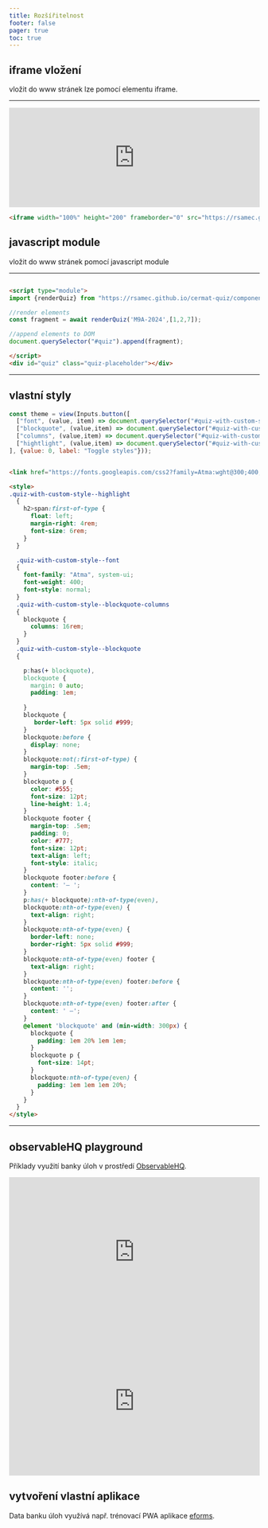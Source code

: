 ```yaml
---
title: Rozšířitelnost
footer: false
pager: true
toc: true
---
```


## iframe vložení

vložit do www stránek lze pomocí elementu iframe.

---
<iframe width="100%" height="200" frameborder="0" src="https://rsamec.github.io/cermat-quiz/form-M9A-2024"></iframe>

```html run=false
<iframe width="100%" height="200" frameborder="0" src="https://rsamec.github.io/cermat-quiz/form-M9A-2024"></iframe>
```

## javascript module

vložit do www stránek pomocí javascript module


<script type="module">
import {renderQuiz} from "https://rsamec.github.io/cermat-quiz/components/quiz.js";
const fragment = await renderQuiz('M9A-2024',[1,2,7]);
document.querySelector("#quiz").append(fragment);
</script>

---
<div id="quiz" class="quiz-placeholder"></div>

```html run=false
<script type="module">
import {renderQuiz} from "https://rsamec.github.io/cermat-quiz/components/quiz.js";

//render elements
const fragment = await renderQuiz('M9A-2024',[1,2,7]);

//append elements to DOM
document.querySelector("#quiz").append(fragment);

</script>
<div id="quiz" class="quiz-placeholder"></div>
```
---

## vlastní styly

```js
const theme = view(Inputs.button([
  ["font", (value, item) => document.querySelector("#quiz-with-custom-style").classList.toggle(`quiz-with-custom-style--font`)],
  ["blockquote", (value,item) => document.querySelector("#quiz-with-custom-style").classList.toggle(`quiz-with-custom-style--blockquote`)],
  ["columns", (value,item) => document.querySelector("#quiz-with-custom-style").classList.toggle(`quiz-with-custom-style--blockquote-columns`)],
  ["hightlight", (value,item) => document.querySelector("#quiz-with-custom-style").classList.toggle(`quiz-with-custom-style--highlight`)],
], {value: 0, label: "Toggle styles"}));
```
<script type="module">
import {renderQuiz} from "https://rsamec.github.io/cermat-quiz/components/quiz.js";
const fragment = await renderQuiz('CMA-2024');
document.querySelector("#quiz-with-custom-style").append(fragment);
</script>

<link rel="preconnect" href="https://fonts.googleapis.com">
<link rel="preconnect" href="https://fonts.gstatic.com" crossorigin>
<link href="https://fonts.googleapis.com/css2?family=Atma:wght@300;400;500;600;700&family=Roboto+Mono:ital,wght@0,100..700;1,100..700&family=Roboto:ital,wght@0,100;0,300;0,400;0,500;0,700;0,900;1,100;1,300;1,400;1,500;1,700;1,900&display=swap" rel="stylesheet">

<div id="quiz-with-custom-style" class="quiz-placeholder quiz-with-custom-style"></div>

<style>
  .quiz-placeholder
  {
    max-height: 350px;
    overflow-y:scroll;
  }

  .quiz-with-custom-style--highlight
  {
    h2>span:first-of-type {
      float: left;
      margin-right: 4rem;
      font-size: 6rem;
    }
  }

  .quiz-with-custom-style--font
  {
    font-family: "Atma", system-ui;
    font-weight: 400;
    font-style: normal;
  }
  .quiz-with-custom-style--blockquote-columns
  {
    blockquote {
      columns: 16rem;
    }
  }
  .quiz-with-custom-style--blockquote
  {    

    p:has(+ blockquote),
    blockquote {
      margin: 0 auto;
      padding: 1em;
     
    }
    blockquote {
       border-left: 5px solid #999;
    }
    blockquote:before {
      display: none;
    }
    blockquote:not(:first-of-type) {
      margin-top: .5em;
    }
    blockquote p {
      color: #555;
      font-size: 12pt;
      line-height: 1.4;
    }
    blockquote footer {
      margin-top: .5em;
      padding: 0;
      color: #777;
      font-size: 12pt;
      text-align: left;
      font-style: italic;
    }
    blockquote footer:before {
      content: '— ';
    }
    p:has(+ blockquote):nth-of-type(even),
    blockquote:nth-of-type(even) {
      text-align: right;      
    }    
    blockquote:nth-of-type(even) {
      border-left: none;      
      border-right: 5px solid #999;
    }
    blockquote:nth-of-type(even) footer {
      text-align: right;
    }
    blockquote:nth-of-type(even) footer:before {
      content: '';
    }
    blockquote:nth-of-type(even) footer:after {
      content: ' —';
    }
    @element 'blockquote' and (min-width: 300px) {
      blockquote {
        padding: 1em 20% 1em 1em;
      }
      blockquote p {
        font-size: 14pt;
      }
      blockquote:nth-of-type(even) {
        padding: 1em 1em 1em 20%;
      }
    }
  }
</style>

```html run=false
<link href="https://fonts.googleapis.com/css2?family=Atma:wght@300;400;500;600;700&family=Roboto+Mono:ital,wght@0,100..700;1,100..700&family=Roboto:ital,wght@0,100;0,300;0,400;0,500;0,700;0,900;1,100;1,300;1,400;1,500;1,700;1,900&display=swap" rel="stylesheet">

<style>
.quiz-with-custom-style--highlight
  {
    h2>span:first-of-type {
      float: left;
      margin-right: 4rem;
      font-size: 6rem;
    }
  }

  .quiz-with-custom-style--font
  {
    font-family: "Atma", system-ui;
    font-weight: 400;
    font-style: normal;
  }
  .quiz-with-custom-style--blockquote-columns
  {
    blockquote {
      columns: 16rem;
    }
  }
  .quiz-with-custom-style--blockquote
  {    

    p:has(+ blockquote),
    blockquote {
      margin: 0 auto;
      padding: 1em;
     
    }
    blockquote {
       border-left: 5px solid #999;
    }
    blockquote:before {
      display: none;
    }
    blockquote:not(:first-of-type) {
      margin-top: .5em;
    }
    blockquote p {
      color: #555;
      font-size: 12pt;
      line-height: 1.4;
    }
    blockquote footer {
      margin-top: .5em;
      padding: 0;
      color: #777;
      font-size: 12pt;
      text-align: left;
      font-style: italic;
    }
    blockquote footer:before {
      content: '— ';
    }
    p:has(+ blockquote):nth-of-type(even),
    blockquote:nth-of-type(even) {
      text-align: right;      
    }    
    blockquote:nth-of-type(even) {
      border-left: none;      
      border-right: 5px solid #999;
    }
    blockquote:nth-of-type(even) footer {
      text-align: right;
    }
    blockquote:nth-of-type(even) footer:before {
      content: '';
    }
    blockquote:nth-of-type(even) footer:after {
      content: ' —';
    }
    @element 'blockquote' and (min-width: 300px) {
      blockquote {
        padding: 1em 20% 1em 1em;
      }
      blockquote p {
        font-size: 14pt;
      }
      blockquote:nth-of-type(even) {
        padding: 1em 1em 1em 20%;
      }
    }
  }
</style>
```
---

## observableHQ playground

Příklady využití banky úloh v prostředí [ObservableHQ](https://observablehq.com).

<iframe width="100%" height="300" frameborder="0"
  src="https://observablehq.com/embed/@rsamec/c9a-2024@428?cells=q6%2Cq15%2Cq18%2Cq25%2Cstyles"></iframe>

<iframe width="100%" height="300" frameborder="0"
  src="https://observablehq.com/embed/@rsamec/m9c-2024?cells=q9%2Csteps9%2Cq10%2Csteps10"></iframe>


## vytvoření vlastní aplikace

Data banku úloh využívá např. trénovací PWA aplikace [eforms](https://www.eforms.cz).
